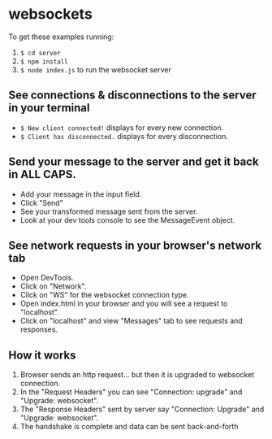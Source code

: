 # websockets

To get these examples running:
1. `$ cd server`
2. `$ npm install`
3. `$ node index.js` to run the websocket server

## See connections & disconnections to the server in your terminal

- `$ New client connected!` displays for every new connection.
- `$ Client has disconnected.` displays for every disconnection.

## Send your message to the server and get it back in ALL CAPS.

- Add your message in the input field.
- Click "Send"
- See your transformed message sent from the server.
- Look at your dev tools console to see the MessageEvent object.

## See network requests in your browser's network tab

- Open DevTools.
- Click on "Network".
- Click on "WS" for the websocket connection type.
- Open index.html in your browser and you will see a request to "localhost".
- Click on "localhost" and view "Messages" tab to see requests and responses.

## How it works

1. Browser sends an http request... but then it is upgraded to websocket connection.
2. In the "Request Headers" you can see "Connection: upgrade" and "Upgrade: websocket".
3. The "Response Headers" sent by server say "Connection: Upgrade" and "Upgrade: websocket".
4. The handshake is complete and data can be sent back-and-forth
